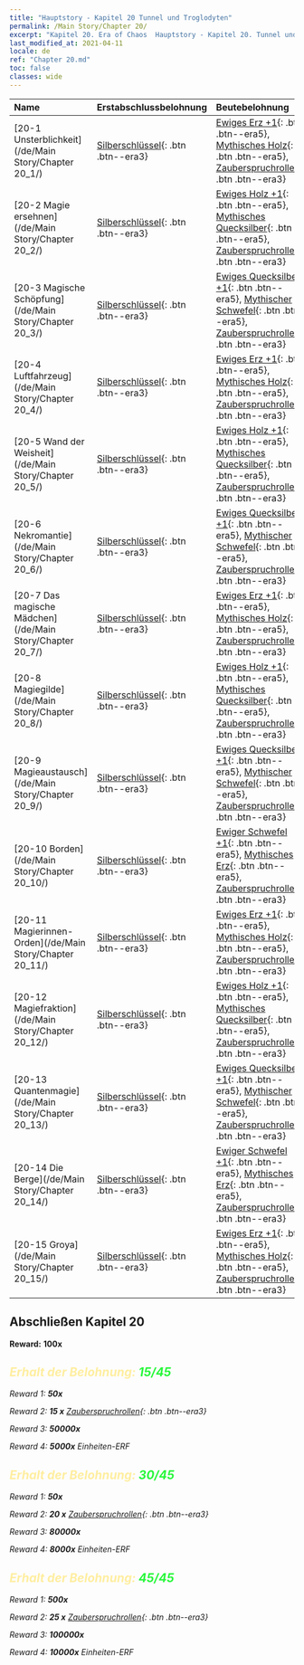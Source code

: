 ```yaml
---
title: "Hauptstory - Kapitel 20 Tunnel und Troglodyten"
permalink: /Main Story/Chapter 20/
excerpt: "Kapitel 20. Era of Chaos  Hauptstory - Kapitel 20. Tunnel und Troglodyten"
last_modified_at: 2021-04-11
locale: de
ref: "Chapter 20.md"
toc: false
classes: wide
---
```


  | Name |  Erstabschlussbelohnung | Beutebelohnung |
  |:------------|:------------|:------------| 
  | [20-1 Unsterblichkeit](/de/Main Story/Chapter 20_1/) | [Silberschlüssel](/de/Items/con_693/){: .btn .btn--era3} | [Ewiges Erz +1](/de/Items/mat_68/){: .btn .btn--era5}, [Mythisches Holz](/de/Items/mat_62/){: .btn .btn--era5}, [Zauberspruchrollen](/de/Items/con_694/){: .btn .btn--era3} |
  | [20-2 Magie ersehnen](/de/Main Story/Chapter 20_2/) | [Silberschlüssel](/de/Items/con_693/){: .btn .btn--era3} | [Ewiges Holz +1](/de/Items/mat_69/){: .btn .btn--era5}, [Mythisches Quecksilber](/de/Items/mat_63/){: .btn .btn--era5}, [Zauberspruchrollen](/de/Items/con_694/){: .btn .btn--era3} |
  | [20-3 Magische Schöpfung](/de/Main Story/Chapter 20_3/) | [Silberschlüssel](/de/Items/con_693/){: .btn .btn--era3} | [Ewiges Quecksilber +1](/de/Items/mat_70/){: .btn .btn--era5}, [Mythischer Schwefel](/de/Items/mat_64/){: .btn .btn--era5}, [Zauberspruchrollen](/de/Items/con_694/){: .btn .btn--era3} |
  | [20-4 Luftfahrzeug](/de/Main Story/Chapter 20_4/) | [Silberschlüssel](/de/Items/con_693/){: .btn .btn--era3} | [Ewiges Erz +1](/de/Items/mat_68/){: .btn .btn--era5}, [Mythisches Holz](/de/Items/mat_62/){: .btn .btn--era5}, [Zauberspruchrollen](/de/Items/con_694/){: .btn .btn--era3} |
  | [20-5 Wand der Weisheit](/de/Main Story/Chapter 20_5/) | [Silberschlüssel](/de/Items/con_693/){: .btn .btn--era3} | [Ewiges Holz +1](/de/Items/mat_69/){: .btn .btn--era5}, [Mythisches Quecksilber](/de/Items/mat_63/){: .btn .btn--era5}, [Zauberspruchrollen](/de/Items/con_694/){: .btn .btn--era3} |
  | [20-6 Nekromantie](/de/Main Story/Chapter 20_6/) | [Silberschlüssel](/de/Items/con_693/){: .btn .btn--era3} | [Ewiges Quecksilber +1](/de/Items/mat_70/){: .btn .btn--era5}, [Mythischer Schwefel](/de/Items/mat_64/){: .btn .btn--era5}, [Zauberspruchrollen](/de/Items/con_694/){: .btn .btn--era3} |
  | [20-7 Das magische Mädchen](/de/Main Story/Chapter 20_7/) | [Silberschlüssel](/de/Items/con_693/){: .btn .btn--era3} | [Ewiges Erz +1](/de/Items/mat_68/){: .btn .btn--era5}, [Mythisches Holz](/de/Items/mat_62/){: .btn .btn--era5}, [Zauberspruchrollen](/de/Items/con_694/){: .btn .btn--era3} |
  | [20-8 Magiegilde](/de/Main Story/Chapter 20_8/) | [Silberschlüssel](/de/Items/con_693/){: .btn .btn--era3} | [Ewiges Holz +1](/de/Items/mat_69/){: .btn .btn--era5}, [Mythisches Quecksilber](/de/Items/mat_63/){: .btn .btn--era5}, [Zauberspruchrollen](/de/Items/con_694/){: .btn .btn--era3} |
  | [20-9 Magieaustausch](/de/Main Story/Chapter 20_9/) | [Silberschlüssel](/de/Items/con_693/){: .btn .btn--era3} | [Ewiges Quecksilber +1](/de/Items/mat_70/){: .btn .btn--era5}, [Mythischer Schwefel](/de/Items/mat_64/){: .btn .btn--era5}, [Zauberspruchrollen](/de/Items/con_694/){: .btn .btn--era3} |
  | [20-10 Borden](/de/Main Story/Chapter 20_10/) | [Silberschlüssel](/de/Items/con_693/){: .btn .btn--era3} | [Ewiger Schwefel +1](/de/Items/mat_71/){: .btn .btn--era5}, [Mythisches Erz](/de/Items/mat_61/){: .btn .btn--era5}, [Zauberspruchrollen](/de/Items/con_694/){: .btn .btn--era3} |
  | [20-11 Magierinnen-Orden](/de/Main Story/Chapter 20_11/) | [Silberschlüssel](/de/Items/con_693/){: .btn .btn--era3} | [Ewiges Erz +1](/de/Items/mat_68/){: .btn .btn--era5}, [Mythisches Holz](/de/Items/mat_62/){: .btn .btn--era5}, [Zauberspruchrollen](/de/Items/con_694/){: .btn .btn--era3} |
  | [20-12 Magiefraktion](/de/Main Story/Chapter 20_12/) | [Silberschlüssel](/de/Items/con_693/){: .btn .btn--era3} | [Ewiges Holz +1](/de/Items/mat_69/){: .btn .btn--era5}, [Mythisches Quecksilber](/de/Items/mat_63/){: .btn .btn--era5}, [Zauberspruchrollen](/de/Items/con_694/){: .btn .btn--era3} |
  | [20-13 Quantenmagie](/de/Main Story/Chapter 20_13/) | [Silberschlüssel](/de/Items/con_693/){: .btn .btn--era3} | [Ewiges Quecksilber +1](/de/Items/mat_70/){: .btn .btn--era5}, [Mythischer Schwefel](/de/Items/mat_64/){: .btn .btn--era5}, [Zauberspruchrollen](/de/Items/con_694/){: .btn .btn--era3} |
  | [20-14 Die Berge](/de/Main Story/Chapter 20_14/) | [Silberschlüssel](/de/Items/con_693/){: .btn .btn--era3} | [Ewiger Schwefel +1](/de/Items/mat_71/){: .btn .btn--era5}, [Mythisches Erz](/de/Items/mat_61/){: .btn .btn--era5}, [Zauberspruchrollen](/de/Items/con_694/){: .btn .btn--era3} |
  | [20-15 Groya](/de/Main Story/Chapter 20_15/) | [Silberschlüssel](/de/Items/con_693/){: .btn .btn--era3} | [Ewiges Erz +1](/de/Items/mat_68/){: .btn .btn--era5}, [Mythisches Holz](/de/Items/mat_62/){: .btn .btn--era5}, [Zauberspruchrollen](/de/Items/con_694/){: .btn .btn--era3} |


## Abschließen Kapitel 20

 **Reward:**  **100x** <i class="fas fa-gem"/>



## <span style="color: #ffeea0">Erhalt der Belohnung: </span><span style="color: #27f73a">15/45</span>

 Reward 1:  **50x** <i class="fas fa-gem"/>

 Reward 2: **15 x** [Zauberspruchrollen](/de/Items/con_694/){: .btn .btn--era3}

 Reward 3:  **50000x** <i class="fas fa-coins"/>

 Reward 4:  **5000x** Einheiten-ERF



## <span style="color: #ffeea0">Erhalt der Belohnung: </span><span style="color: #27f73a">30/45</span>

 Reward 1:  **50x** <i class="fas fa-gem"/>

 Reward 2: **20 x** [Zauberspruchrollen](/de/Items/con_694/){: .btn .btn--era3}

 Reward 3:  **80000x** <i class="fas fa-coins"/>

 Reward 4:  **8000x** Einheiten-ERF



## <span style="color: #ffeea0">Erhalt der Belohnung: </span><span style="color: #27f73a">45/45</span>

 Reward 1:  **500x** <i class="fas fa-gem"/>

 Reward 2: **25 x** [Zauberspruchrollen](/de/Items/con_694/){: .btn .btn--era3}

 Reward 3:  **100000x** <i class="fas fa-coins"/>

 Reward 4:  **10000x** Einheiten-ERF

